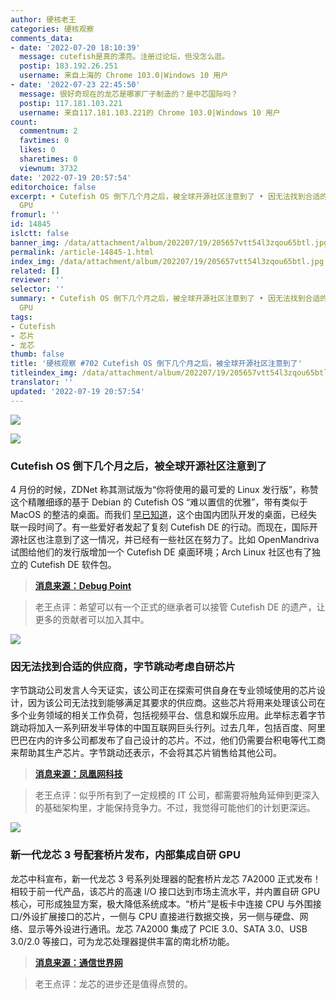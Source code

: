 ```yaml
---
author: 硬核老王
categories: 硬核观察
comments_data:
- date: '2022-07-20 18:10:39'
  message: cutefish是真的漂亮。注册过论坛，但没怎么逛。
  postip: 183.192.26.251
  username: 来自上海的 Chrome 103.0|Windows 10 用户
- date: '2022-07-23 22:45:50'
  message: 很好奇现在的龙芯是哪家厂子制造的？是中芯国际吗？
  postip: 117.181.103.221
  username: 来自117.181.103.221的 Chrome 103.0|Windows 10 用户
count:
  commentnum: 2
  favtimes: 0
  likes: 0
  sharetimes: 0
  viewnum: 3732
date: '2022-07-19 20:57:54'
editorchoice: false
excerpt: • Cutefish OS 倒下几个月之后，被全球开源社区注意到了 • 因无法找到合适的供应商，字节跳动考虑自研芯片 • 新一代龙芯 3 号配套桥片发布，内部集成自研
  GPU
fromurl: ''
id: 14845
islctt: false
banner_img: /data/attachment/album/202207/19/205657vtt54l3zqou65btl.jpg
permalink: /article-14845-1.html
index_img: /data/attachment/album/202207/19/205657vtt54l3zqou65btl.jpg
related: []
reviewer: ''
selector: ''
summary: • Cutefish OS 倒下几个月之后，被全球开源社区注意到了 • 因无法找到合适的供应商，字节跳动考虑自研芯片 • 新一代龙芯 3 号配套桥片发布，内部集成自研
  GPU
tags:
- Cutefish
- 芯片
- 龙芯
thumb: false
title: '硬核观察 #702 Cutefish OS 倒下几个月之后，被全球开源社区注意到了'
titleindex_img: /data/attachment/album/202207/19/205657vtt54l3zqou65btl.jpg
translator: ''
updated: '2022-07-19 20:57:54'
---
```


![](/data/attachment/album/202207/19/205657vtt54l3zqou65btl.jpg)


![](/data/attachment/album/202207/19/205705l3upn31w8u3u314e.jpg)


### Cutefish OS 倒下几个月之后，被全球开源社区注意到了


4 月份的时候，ZDNet 称其测试版为“你将使用的最可爱的 Linux 发行版”，称赞这个精雕细琢的基于 Debian 的 Cutefish OS “难以置信的优雅”，带有类似于 MacOS 的整洁的桌面。而我们 [早已知道](/article-14613-1.html)，这个由国内团队开发的桌面，已经失联一段时间了。有一些爱好者发起了复刻 Cutefish DE 的行动。而现在，国际开源社区也注意到了这一情况，并已经有一些社区在努力了。比如 OpenMandriva 试图给他们的发行版增加一个 Cutefish DE 桌面环境；Arch Linux 社区也有了独立的 Cutefish DE 软件包。



> 
> **[消息来源：Debug Point](https://www.debugpoint.com/cutefish-os-development-halts/)**
> 
> 
> 



> 
> 老王点评：希望可以有一个正式的继承者可以接管 Cutefish DE 的遗产，让更多的贡献者可以加入其中。
> 
> 
> 


![](/data/attachment/album/202207/19/205716eeext7xezlzetlo0.jpg)


### 因无法找到合适的供应商，字节跳动考虑自研芯片


字节跳动公司发言人今天证实，该公司正在探索可供自身在专业领域使用的芯片设计，因为该公司无法找到能够满足其要求的供应商。这些芯片将用来处理该公司在多个业务领域的相关工作负荷，包括视频平台、信息和娱乐应用。此举标志着字节跳动将加入一系列研发半导体的中国互联网巨头行列。过去几年，包括百度、阿里巴巴在内的许多公司都发布了自己设计的芯片。不过，他们仍需要台积电等代工商来帮助其生产芯片。字节跳动还表示，不会将其芯片销售给其他公司。



> 
> **[消息来源：凤凰网科技](https://tech.ifeng.com/c/8HlsVxd9dPn)**
> 
> 
> 



> 
> 老王点评：似乎所有到了一定规模的 IT 公司，都需要将触角延伸到更深入的基础架构里，才能保持竞争力。不过，我觉得可能他们的计划更深远。
> 
> 
> 


![](/data/attachment/album/202207/19/205728f4s85swzfia9bfis.jpg)


### 新一代龙芯 3 号配套桥片发布，内部集成自研 GPU


龙芯中科宣布，新一代龙芯 3 号系列处理器的配套桥片龙芯 7A2000 正式发布！相较于前一代产品，该芯片的高速 I/O 接口达到市场主流水平，并内置自研 GPU 核心，可形成独显方案，极大降低系统成本。“桥片”是板卡中连接 CPU 与外围接口/外设扩展接口的芯片，一侧与 CPU 直接进行数据交换，另一侧与硬盘、网络、显示等外设进行通讯。龙芯 7A2000 集成了 PCIE 3.0、SATA 3.0、USB 3.0/2.0 等接口，可为龙芯处理器提供丰富的南北桥功能。



> 
> **[消息来源：通信世界网](http://www.cww.net.cn/article?id=565499)**
> 
> 
> 



> 
> 老王点评：龙芯的进步还是值得点赞的。
> 
> 
>
